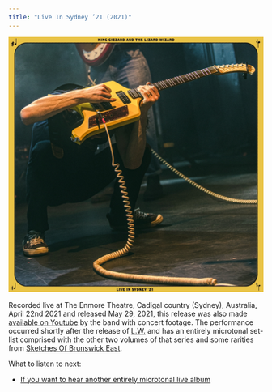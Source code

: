 ```yaml
---
title: "Live In Sydney ’21 (2021)"
---
```


![album cover for Live In Sydney 2021](./cover.jpg)

Recorded live at The Enmore Theatre, Cadigal country (Sydney), Australia, April 22nd 2021 and released May 29, 2021, this release was also made [available on Youtube](https://www.youtube.com/watch?v=JbjZ-jZnoss) by the band with concert footage. The performance occurred shortly after the release of [L.W.](./lw) and has an entirely microtonal set-list comprised with the other two volumes of that series and some rarities from [Sketches Of Brunswick East](./sketches-of-brunswick-east).

What to listen to next:

*   [If you want to hear another entirely microtonal live album](./live-in-melbourne-2019)
